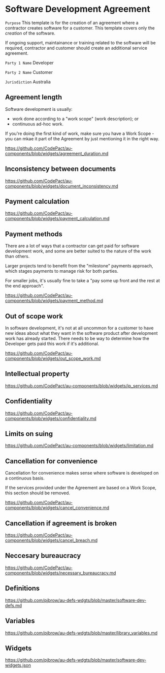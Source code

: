 # Software Development Agreement

`Purpose` This template is for the creation of an agreement where a contractor creates software for a customer. This template covers only the _creation_ of the software.

If ongoing support, maintainance or training related to the software will be required, contractor and customer should create an additional service agreement.

`Party 1 Name` Developer

`Party 2 Name` Customer

`Jurisdiction` Australia

## Agreement length

Software development is usually:

- work done according to a "work scope" (work description); or
- continuous ad-hoc work.

If you're doing the first kind of work, make sure you have a Work Scope - you can mkae it part of the Agreement by just mentioning it in the right way.

https://github.com/CodePact/au-components/blob/widgets/agreement_duration.md

## Inconsistency between documents

https://github.com/CodePact/au-components/blob/widgets/document_inconsistency.md

## Payment calculation

https://github.com/CodePact/au-components/blob/widgets/payment_calculation.md

## Payment methods

There are a lot of ways that a contractor can get paid for software development work, and some are better suited to the nature of the work than others.

Larger projects tend to benefit from the "milestone" payments approach, which stages payments to manage risk for both parties.

For smaller jobs, it's usually fine to take a "pay some up front and the rest at the end approach".

https://github.com/CodePact/au-components/blob/widgets/payment_method.md

## Out of scope work

In software development, it's not at all uncommon for a customer to have new ideas about what they want in the software product after development work has already started. There needs to be way to determine how the Developer gets paid this work if it's additional.

https://github.com/CodePact/au-components/blob/widgets/out_scope_work.md

## Intellectual property

https://github.com/CodePact/au-components/blob/widgets/ip_services.md

## Confidentiality

https://github.com/CodePact/au-components/blob/widgets/confidentiality.md

## Limits on suing

https://github.com/CodePact/au-components/blob/widgets/limitation.md

## Cancellation for convenience

Cancellation for convenience makes sense where software is developed on a continuous basis.

If the services provided under the Agreement are based on a Work Scope, this section should be removed.

https://github.com/CodePact/au-components/blob/widgets/cancel_convenience.md

## Cancellation if agreement is broken

https://github.com/CodePact/au-components/blob/widgets/cancel_breach.md

## Neccesary bureaucracy

https://github.com/CodePact/au-components/blob/widgets/necessary_bureaucracy.md

## Definitions

https://github.com/pjbrow/au-defs-wdgts/blob/master/software-dev-defs.md

## Variables

https://github.com/pjbrow/au-defs-wdgts/blob/master/library_variables.md

## Widgets

https://github.com/pjbrow/au-defs-wdgts/blob/master/software-dev-widgets.json
